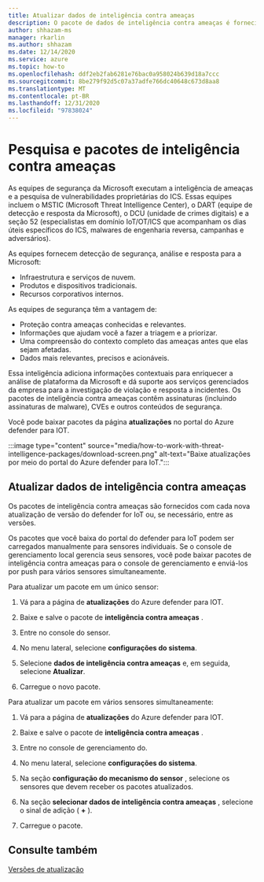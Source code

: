 ```yaml
---
title: Atualizar dados de inteligência contra ameaças
description: O pacote de dados de inteligência contra ameaças é fornecido com cada nova versão do defender para IoT ou, se necessário, entre as versões.
author: shhazam-ms
manager: rkarlin
ms.author: shhazam
ms.date: 12/14/2020
ms.service: azure
ms.topic: how-to
ms.openlocfilehash: ddf2eb2fab6281e76bac0a958024b639d18a7ccc
ms.sourcegitcommit: 8be279f92d5c07a37adfe766dc40648c673d8aa8
ms.translationtype: MT
ms.contentlocale: pt-BR
ms.lasthandoff: 12/31/2020
ms.locfileid: "97838024"
---
```

# <a name="threat-intelligence-research-and-packages"></a>Pesquisa e pacotes de inteligência contra ameaças

As equipes de segurança da Microsoft executam a inteligência de ameaças e a pesquisa de vulnerabilidades proprietárias do ICS. Essas equipes incluem o MSTIC (Microsoft Threat Intelligence Center), o DART (equipe de detecção e resposta da Microsoft), o DCU (unidade de crimes digitais) e a seção 52 (especialistas em domínio IoT/OT/ICS que acompanham os dias úteis específicos do ICS, malwares de engenharia reversa, campanhas e adversários).

As equipes fornecem detecção de segurança, análise e resposta para a Microsoft:

- Infraestrutura e serviços de nuvem.
- Produtos e dispositivos tradicionais.
- Recursos corporativos internos.

As equipes de segurança têm a vantagem de:

- Proteção contra ameaças conhecidas e relevantes.
- Informações que ajudam você a fazer a triagem e a priorizar.
- Uma compreensão do contexto completo das ameaças antes que elas sejam afetadas.
- Dados mais relevantes, precisos e acionáveis.

Essa inteligência adiciona informações contextuais para enriquecer a análise de plataforma da Microsoft e dá suporte aos serviços gerenciados da empresa para a investigação de violação e resposta a incidentes. Os pacotes de inteligência contra ameaças contêm assinaturas (incluindo assinaturas de malware), CVEs e outros conteúdos de segurança.

Você pode baixar pacotes da página **atualizações** no portal do Azure defender para IOT.

:::image type="content" source="media/how-to-work-with-threat-intelligence-packages/download-screen.png" alt-text="Baixe atualizações por meio do portal do Azure defender para IoT.":::

## <a name="update-threat-intelligence-data"></a>Atualizar dados de inteligência contra ameaças

Os pacotes de inteligência contra ameaças são fornecidos com cada nova atualização de versão do defender for IoT ou, se necessário, entre as versões.

Os pacotes que você baixa do portal do defender para IoT podem ser carregados manualmente para sensores individuais. Se o console de gerenciamento local gerencia seus sensores, você pode baixar pacotes de inteligência contra ameaças para o console de gerenciamento e enviá-los por push para vários sensores simultaneamente.

Para atualizar um pacote em um único sensor:

1. Vá para a página de **atualizações** do Azure defender para IOT.

2. Baixe e salve o pacote de **inteligência contra ameaças** .

3. Entre no console do sensor.

4. No menu lateral, selecione **configurações do sistema**.

5. Selecione **dados de inteligência contra ameaças** e, em seguida, selecione **Atualizar**.

6. Carregue o novo pacote.

Para atualizar um pacote em vários sensores simultaneamente:

1. Vá para a página de **atualizações** do Azure defender para IOT.

2. Baixe e salve o pacote de **inteligência contra ameaças** .

3. Entre no console de gerenciamento do.

4. No menu lateral, selecione **configurações do sistema**.

5. Na seção **configuração do mecanismo do sensor** , selecione os sensores que devem receber os pacotes atualizados.  

6. Na seção **selecionar dados de inteligência contra ameaças** , selecione o sinal de adição ( **+** ).

7. Carregue o pacote.

## <a name="see-also"></a>Consulte também

[Versões de atualização](how-to-manage-sensors-from-the-on-premises-management-console.md#update-versions)
